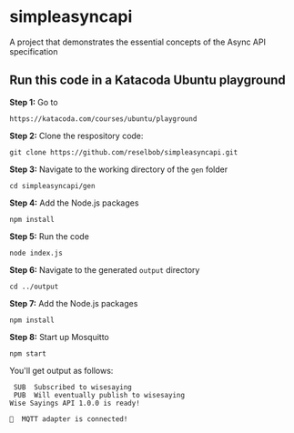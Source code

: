 # simpleasyncapi
A project that demonstrates the essential concepts of the Async API specification

## Run this code in a Katacoda Ubuntu playground

**Step 1:** Go to

`https://katacoda.com/courses/ubuntu/playground`

**Step 2:** Clone the respository code:

`git clone https://github.com/reselbob/simpleasyncapi.git`

**Step 3:** Navigate to the working directory of the `gen` folder

`cd simpleasyncapi/gen`

**Step 4:** Add the Node.js packages

`npm install`

**Step 5:**  Run the code

`node index.js`

**Step 6:** Navigate to the generated `output` directory

`cd ../output`

**Step 7:** Add the Node.js packages

`npm install`

**Step 8:** Start up Mosquitto

`npm start`

You'll get output as follows:

```
 SUB  Subscribed to wisesaying
 PUB  Will eventually publish to wisesaying
Wise Sayings API 1.0.0 is ready! 

🔗  MQTT adapter is connected!

```




